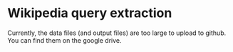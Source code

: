 # Wikipedia query extraction

Currently, the data files (and output files) are too large to upload to github. You can find them on the google drive.
